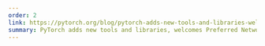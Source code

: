 ```yaml
---
order: 2
link: https://pytorch.org/blog/pytorch-adds-new-tools-and-libraries-welcomes-preferred-networks-to-its-community/ 
summary: PyTorch adds new tools and libraries, welcomes Preferred Networks to its community.
---
```


